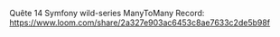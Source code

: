 Quête 14 Symfony wild-series ManyToMany
Record: https://www.loom.com/share/2a327e903ac6453c8ae7633c2de5b98f
